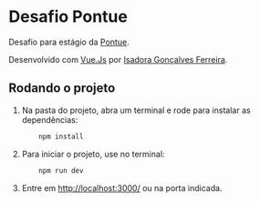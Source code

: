 # Desafio Pontue
Desafio para estágio da [Pontue](https://pontue.com.br/).

Desenvolvido com [Vue.Js](https://vuejs.org) por [Isadora Gonçalves Ferreira](https://www.linkedin.com/in/isadorafer).


## Rodando o projeto
1. Na pasta do projeto, abra um terminal e rode para instalar as dependências:
    ```sh
        npm install
    ```
2. Para iniciar o projeto, use no terminal:
    ```sh
        npm run dev
    ```
3. Entre em [http://localhost:3000/](http://localhost:3000/) ou na porta indicada.


